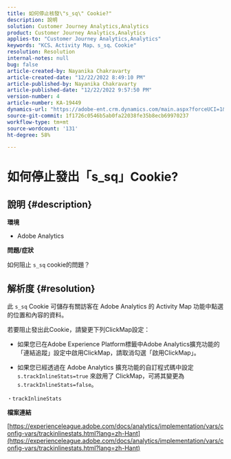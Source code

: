 ```yaml
---
title: 如何停止核發\"s_sq\" Cookie?"
description: 說明
solution: Customer Journey Analytics,Analytics
product: Customer Journey Analytics,Analytics
applies-to: "Customer Journey Analytics,Analytics"
keywords: "KCS、Activity Map、s_sq、Cookie"
resolution: Resolution
internal-notes: null
bug: false
article-created-by: Nayanika Chakravarty
article-created-date: "12/22/2022 8:49:10 PM"
article-published-by: Nayanika Chakravarty
article-published-date: "12/22/2022 9:57:50 PM"
version-number: 4
article-number: KA-19449
dynamics-url: "https://adobe-ent.crm.dynamics.com/main.aspx?forceUCI=1&pagetype=entityrecord&etn=knowledgearticle&id=43202d12-3a82-ed11-81ac-6045bd006e5a"
source-git-commit: 1f1726c0546b5ab0fa22038fe35b8ecb69970237
workflow-type: tm+mt
source-wordcount: '131'
ht-degree: 58%

---
```


# 如何停止發出「s_sq」Cookie?

## 說明 {#description}


<b>環境</b>

- Adobe Analytics

<b>問題/症狀</b>

如何阻止 `s_sq` cookie的問題？


## 解析度 {#resolution}


此 `s_sq` Cookie 可儲存有關訪客在 Adob&#x200B;&#x200B;e Analytics 的 Activity Map 功能中點選的位置和內容的資料。

若要阻止發出此Cookie，請變更下列ClickMap設定：

- 如果您已在Adobe Experience Platform標籤中Adobe Analytics擴充功能的「連結追蹤」設定中啟用ClickMap，請取消勾選「啟用ClickMap」。

- 如果您已經透過在 Adobe Analytics 擴充功能的自訂程式碼中設定 `s.trackInlineStats=true` 來啟用了 ClickMap，可將其變更為 `s.trackInlineStats=false`。

`・trackInlineStats`

<b>檔案連結</b>

[https://experienceleague.adobe.com/docs/analytics/implementation/vars/config-vars/trackinlinestats.html?lang=zh-Hant](https://experienceleague.adobe.com/docs/analytics/implementation/vars/config-vars/trackinlinestats.html?lang=zh-Hant)
